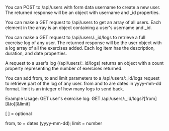 You can POST to /api/users with form data username to create a new user. The returned response will be an object with username and _id properties.

You can make a GET request to /api/users to get an array of all users. Each element in the array is an object containing a user's username and _id.

You can make a GET request to /api/users/:_id/logs to retrieve a full exercise log of any user. The returned response will be the user object with a log array of all the exercises added. Each log item has the description, duration, and date properties.

A request to a user's log (/api/users/:_id/logs) returns an object with a count property representing the number of exercises returned.

You can add from, to and limit parameters to a /api/users/:_id/logs request to retrieve part of the log of any user. from and to are dates in yyyy-mm-dd format. limit is an integer of how many logs to send back.


Example Usage:
 GET user's exercise log: GET /api/users/:_id/logs?[from][&to][&limit]

[ ] = optional

from, to = dates (yyyy-mm-dd); limit = number